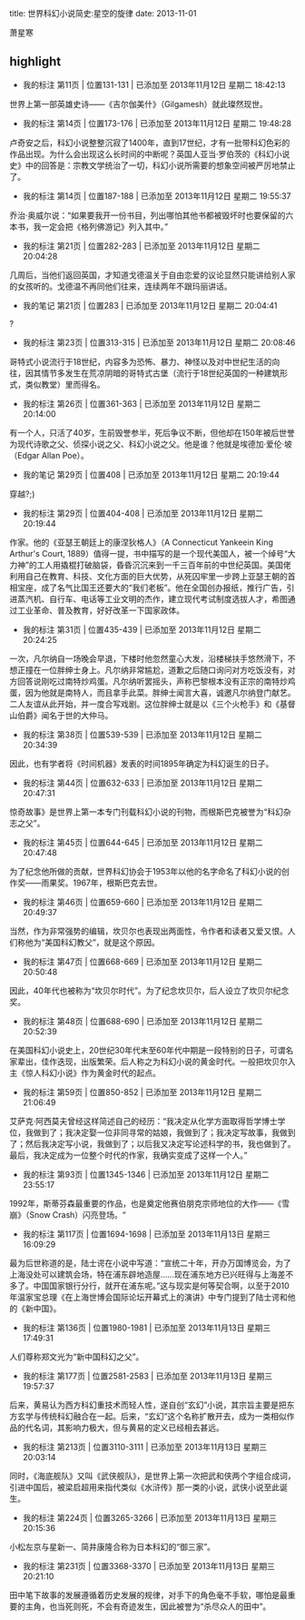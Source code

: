 title: 世界科幻小说简史:星空的旋律
date: 2013-11-01

萧星寒

## highlight

- 我的标注 第11页 | 位置131-131 | 已添加至 2013年11月12日 星期二 18:42:13

世界上第一部英雄史诗——《吉尔伽美什》（Gilgamesh）就此璨然现世。

- 我的标注 第14页 | 位置173-176 | 已添加至 2013年11月12日 星期二 19:48:28

卢奇安之后，科幻小说整整沉寂了1400年，直到17世纪，才有一批带科幻色彩的作品出现。为什么会出现这么长时间的中断呢？英国人亚当·罗伯茨的《科幻小说史》中的回答是：宗教文学统治了一切，科幻小说所需要的想象空间被严厉地禁止了。

- 我的标注 第14页 | 位置187-188 | 已添加至 2013年11月12日 星期二 19:55:37

乔治·奥威尔说：“如果要我开一份书目，列出哪怕其他书都被毁坏时也要保留的六本书，我一定会把《格列佛游记》列入其中。”

- 我的标注 第21页 | 位置282-283 | 已添加至 2013年11月12日 星期二 20:04:28

几周后，当他们返回英国，才知道戈德温关于自由恋爱的议论显然只能讲给别人家的女孩听的。戈德温不再同他们往来，连续两年不跟玛丽讲话。

- 我的笔记 第21页 | 位置283 | 已添加至 2013年11月12日 星期二 20:04:41

?

- 我的标注 第23页 | 位置313-315 | 已添加至 2013年11月12日 星期二 20:08:46

哥特式小说流行于18世纪，内容多为恐怖、暴力、神怪以及对中世纪生活的向往，因其情节多发生在荒凉阴暗的哥特式古堡（流行于18世纪英国的一种建筑形式，类似教堂）里而得名。

- 我的标注 第26页 | 位置361-363 | 已添加至 2013年11月12日 星期二 20:14:00

有一个人，只活了40岁，生前毁誉参半，死后争议不断，但他却在150年被后世誉为现代诗歌之父、侦探小说之父、科幻小说之父。他是谁？他就是埃德加·爱伦·坡（Edgar Allan Poe）。

- 我的笔记 第29页 | 位置408 | 已添加至 2013年11月12日 星期二 20:19:44

穿越?;)

- 我的标注 第29页 | 位置404-408 | 已添加至 2013年11月12日 星期二 20:19:44

作家。他的《亚瑟王朝廷上的康涅狄格人》（A Connecticut Yankeein King Arthur's Court, 1889）值得一提，书中描写的是一个现代美国人，被一个绰号“大力神”的工人用撬棍打破脑袋，昏昏沉沉来到一千三百年前的中世纪英国。美国佬利用自己在教育、科技、文化方面的巨大优势，从死囚牢里一步跨上亚瑟王朝的首相宝座，成了名气比国王还要大的“我们老板”。他在全国创办报纸，推行广告，引进蒸汽机、自行车、电话等工业文明的杰作，建立现代考试制度选拔人才，希图通过工业革命、普及教育，好好改革一下国家政体。

- 我的标注 第31页 | 位置435-439 | 已添加至 2013年11月12日 星期二 20:24:25

一次，凡尔纳自一场晚会早退，下楼时他忽然童心大发，沿楼梯扶手悠然滑下，不想正撞在一位胖绅士身上。凡尔纳非常尴尬，道歉之后随口询问对方吃饭没有，对方回答说刚吃过南特炒鸡蛋。凡尔纳听罢摇头，声称巴黎根本没有正宗的南特炒鸡蛋，因为他就是南特人，而且拿手此菜。胖绅士闻言大喜，诚邀凡尔纳登门献艺。二人友谊从此开始，并一度合写戏剧。这位胖绅士就是以《三个火枪手》和《基督山伯爵》闻名于世的大仲马。

- 我的标注 第38页 | 位置539-539 | 已添加至 2013年11月12日 星期二 20:34:39

因此，也有学者将《时间机器》发表的时间1895年确定为科幻诞生的日子。

- 我的标注 第44页 | 位置632-633 | 已添加至 2013年11月12日 星期二 20:47:31

惊奇故事》是世界上第一本专门刊载科幻小说的刊物，而根斯巴克被誉为“科幻杂志之父”。

- 我的标注 第45页 | 位置644-645 | 已添加至 2013年11月12日 星期二 20:47:48

为了纪念他所做的贡献，世界科幻协会于1953年以他的名字命名了科幻小说的创作奖——雨果奖。1967年，根斯巴克去世。

- 我的标注 第46页 | 位置659-660 | 已添加至 2013年11月12日 星期二 20:49:37

当然，作为非常强势的编辑，坎贝尔也表现出两面性，令作者和读者又爱又恨。人们称他为“美国科幻教父”，就是这个原因。

- 我的标注 第47页 | 位置668-669 | 已添加至 2013年11月12日 星期二 20:50:48

因此，40年代也被称为“坎贝尔时代”。为了纪念坎贝尔，后人设立了坎贝尔纪念奖。

- 我的标注 第48页 | 位置688-690 | 已添加至 2013年11月12日 星期二 20:52:39

在美国科幻小说史上，20世纪30年代末至60年代中期是一段特别的日子，可谓名家辈出，佳作迭现，出版繁荣。后人称之为科幻小说的黄金时代。一般把坎贝尔入主《惊人科幻小说》作为黄金时代的起点。

- 我的标注 第59页 | 位置850-852 | 已添加至 2013年11月12日 星期二 21:06:49

艾萨克·阿西莫夫曾经这样简述自己的经历：“我决定从化学方面取得哲学博士学位，我做到了；我决定娶一位非同寻常的姑娘，我做到了；我决定写故事，我做到了；然后我决定写小说，我做到了；以后我又决定写论述科学的书，我也做到了。最后，我决定成为一位整个时代的作家，我确实变成了这样一个人。”

- 我的标注 第93页 | 位置1345-1346 | 已添加至 2013年11月12日 星期二 23:55:17

1992年，斯蒂芬森最重要的作品，也是奠定他赛伯朋克宗师地位的大作——《雪崩》（Snow Crash）闪亮登场。“

- 我的标注 第117页 | 位置1694-1698 | 已添加至 2013年11月13日 星期三 16:09:29

最为后世称道的是，陆士谔在小说中写道：“宣统二十年，开办万国博览会，为了上海没处可以建筑会场，特在浦东辟地造屋……现在浦东地方已兴旺得与上海差不多了。中国国家银行分行，就开在浦东呢。”这与现实是何等契合啊，以至于2010年温家宝总理《在上海世博会国际论坛开幕式上的演讲》中专门提到了陆士谔和他的《新中国》。

- 我的标注 第136页 | 位置1980-1981 | 已添加至 2013年11月13日 星期三 17:49:31

人们尊称郑文光为“新中国科幻之父”。

- 我的标注 第177页 | 位置2581-2583 | 已添加至 2013年11月13日 星期三 19:57:37

后来，黄易认为西方科幻重技术而轻人性，遂自创“玄幻”小说，其宗旨主要是把东方玄学与传统科幻融合在一起。后来，“玄幻”这个名称扩散开去，成为一类相似作品的代名词，其影响力极大，但与黄易的定义已经相去甚远。

- 我的标注 第213页 | 位置3110-3111 | 已添加至 2013年11月13日 星期三 20:03:14

同时，《海底舰队》又叫《武侠舰队》，是世界上第一次把武和侠两个字组合成词，引进中国后，被梁启超用来指代类似《水浒传》那一类的小说，武侠小说至此诞生。

- 我的标注 第224页 | 位置3265-3266 | 已添加至 2013年11月13日 星期三 20:15:36

小松左京与星新一、简井康隆合称为日本科幻的“御三家”。

- 我的标注 第231页 | 位置3368-3370 | 已添加至 2013年11月13日 星期三 20:21:10

田中笔下故事的发展遵循着历史发展的规律，对手下的角色毫不手软，哪怕是最重要的主角，也当死则死，不会有奇迹发生，因此被誉为“杀尽众人的田中”。
